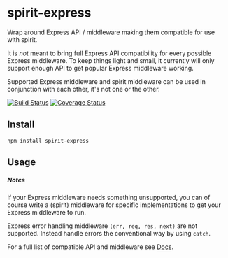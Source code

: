 # spirit-express
Wrap around Express API / middleware making them compatible for use with spirit.

It is _not_ meant to bring full Express API compatibility for every possible Express middleware. To keep things light and small, it currently will only support enough API to get popular Express middleware working.

Supported Express middleware and spirit middleware can be used in conjunction with each other, it's not one or the other.


[![Build Status](https://travis-ci.org/spirit-js/spirit-express.svg?branch=master)](https://travis-ci.org/spirit-js/spirit-express)
[![Coverage Status](https://coveralls.io/repos/github/spirit-js/spirit-express/badge.svg?branch=master)](https://coveralls.io/github/spirit-js/spirit-express?branch=master)

## Install
`npm install spirit-express`

## Usage


##### Notes
If your Express middleware needs something unsupported, you can of course write a (spirit) middleware for specific implementations to get your Express middleware to run.

Express error handling middleware `(err, req, res, next)` are not supported. Instead handle errors the conventional way by using `catch`.

For a full list of compatible API and middleware see [Docs](docs).
